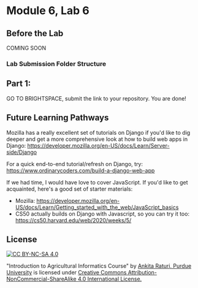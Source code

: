 # Module 6, Lab 6

## Before the Lab
COMING SOON

### Lab Submission Folder Structure

## Part 1: 
GO TO BRIGHTSPACE, submit the link to your repository. You are done!




## Future Learning Pathways 
Mozilla has a really excellent set of tutorials on Django if you'd like to dig deeper and get a more comprehensive look at how to build web apps in Django: https://developer.mozilla.org/en-US/docs/Learn/Server-side/Django

For a quick end-to-end tutorial/refresh on Django, try: https://www.ordinarycoders.com/build-a-django-web-app 

If we had time, I would have love to cover JavaScript. If you'd like to get acquainted, here's a good set of starter materials:
 - Mozilla: https://developer.mozilla.org/en-US/docs/Learn/Getting_started_with_the_web/JavaScript_basics
 - CS50 actually builds on Django with Javascript, so you can try it too: https://cs50.harvard.edu/web/2020/weeks/5/

## License
[![CC BY-NC-SA 4.0][cc-by-nc-sa-shield]][cc-by-nc-sa]

<!-- This work is licensed under a
[Creative Commons Attribution-NonCommercial-ShareAlike 4.0 International License][cc-by-nc-sa].

[![CC BY-NC-SA 4.0][cc-by-nc-sa-image]][cc-by-nc-sa] -->

[cc-by-nc-sa]: http://creativecommons.org/licenses/by-nc-sa/4.0/
[cc-by-nc-sa-image]: https://licensebuttons.net/l/by-nc-sa/4.0/88x31.png
[cc-by-nc-sa-shield]: https://img.shields.io/badge/License-CC%20BY--NC--SA%204.0-lightgrey.svg

  "Introduction to Agricultural Informatics Course" by [Ankita Raturi, Purdue University](https://github.com/ag-informatics/ag-informatics-course) is licensed under [Creative Commons Attribution-NonCommercial-ShareAlike 4.0 International License.](http://creativecommons.org/licenses/by-nc-sa/4.0/)